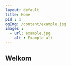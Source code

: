 ```yaml
---
layout: default
title: Home
pId : 1
ogImg: /content/example.jpg
images :
  - url: example.jpg
    alt : Example alt
---
```


## Welkom
